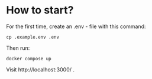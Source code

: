 # How to start?

For the first time, create an .env - file with this command:

    cp .example.env .env

Then run:

    docker compose up

Visit http://localhost:3000/ .
